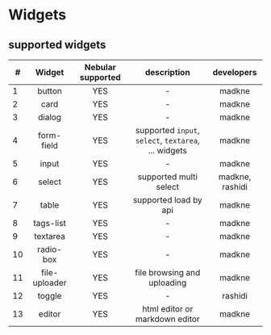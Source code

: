 # Widgets


## supported widgets

|**#**|**Widget**|**Nebular supported**|**description**|**developers**|
|---|:-------:|:----:|:-----------:|:-------:|
|1|button|YES|-|madkne|
|2|card|YES|-|madkne|
|3|dialog|YES|-|madkne|
|4|form-field|YES|supported `input`, `select`, `textarea`, ... widgets|madkne|
|5|input|YES|-|madkne|
|6|select|YES|supported multi select|madkne, rashidi|
|7|table|YES|supported load by api|madkne|
|8|tags-list|YES|-|madkne|
|9|textarea|YES|-|madkne|
|10|radio-box|YES|-|madkne|
|11|file-uploader|YES|file browsing and uploading|madkne|
|12|toggle|YES|-|rashidi|
|13|editor|YES|html editor or markdown editor|madkne|
